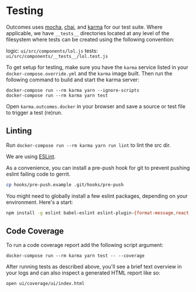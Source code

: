 # Testing

Outcomes uses [mocha], [chai], and [karma] for our test suite. Where applicable,
we have `__tests__` directories located at any level of the filesystem
where tests can be created using the following convention:

logic: `ui/src/components/lol.js`
tests: `ui/src/components/__tests__/lol.test.js`

To get setup for testing, make sure you have the `karma` service listed
in your `docker-compose.override.yml` and the `karma` image built. Then
run the following command to build and start the karma server:

```
docker-compose run --rm karma yarn --ignore-scripts
docker-compose run --rm karma yarn test
```

Open `karma.outcomes.docker` in your browser and save a source or test file
to trigger a test (re)run.

[mocha]: https://mochajs.org/
[chai]: http://chaijs.com/
[karma]: https://karma-runner.github.io

## Linting

Run `docker-compose run --rm karma yarn run lint` to lint the src dir.

We are using [ESLint](http://eslint.org/).

As a convenience, you can install a pre-push hook for git to prevent pushing eslint failing code to gerrit.

```sh
cp hooks/pre-push.example .git/hooks/pre-push
```

You might need to globally install a few eslint packages, depending on your environment.  Here's a start:

```sh
npm install -g eslint babel-eslint eslint-plugin-{format-message,react,mocha,standard,promise} eslint-config-standard{,-react}
```

## Code Coverage

To run a code coverage report add the following script argument:

`docker-compose run --rm karma yarn test -- --coverage`

After running tests as described above, you'll see a brief text overview
in your logs and can also inspect a generated HTML report like so:

`open ui/coverage/ui/index.html`
